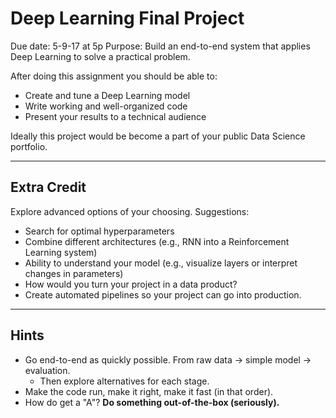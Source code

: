 Deep Learning Final Project
===

Due date: 5-9-17 at 5p
Purpose: Build an end-to-end system that applies Deep Learning to solve a practical problem.

After doing this assignment you should be able to:

-   Create and tune a Deep Learning model
-   Write working and well-organized code
-   Present your results to a technical audience 

Ideally this project would be become a part of your public Data Science portfolio.  

----
Extra Credit
---
Explore advanced options of your choosing. Suggestions:  

- Search for optimal hyperparameters 
- Combine different architectures (e.g., RNN into a Reinforcement Learning system)
- Ability to understand your model (e.g., visualize layers or interpret changes in parameters)
- How would you turn your project in a data product?
- Create automated pipelines so your project can go into production.

----
Hints
----

- Go end-to-end as quickly possible. From raw data -> simple model -> evaluation.
    + Then explore alternatives for each stage.
- Make the code run, make it right, make it fast (in that order).
- How do get a "A"? __Do something out-of-the-box (seriously).__
